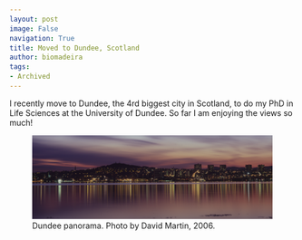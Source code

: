 ```yaml
---
layout: post
image: False
navigation: True
title: Moved to Dundee, Scotland
author: biomadeira
tags:
- Archived
---
```


I recently move to Dundee, the 4rd biggest city in Scotland, to do my PhD in Life Sciences at the University of Dundee.
So far I am enjoying the views so much!

<figure class="kg-card kg-image-card kg-width-wide kg-card-hascaption">
    <img src="assets/images/david_martin_nightview_2006.png" class="kg-image" alt="Dundee Sunset">
    <figcaption>Dundee panorama. Photo by David Martin, 2006.</figcaption>
</figure>






